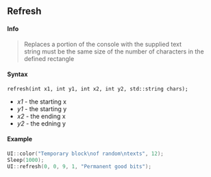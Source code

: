## Refresh <!-- {docsify-ignore} -->

#### Info
> Replaces a portion of the console with the supplied text<br>
> string must be the same size of the number of characters in the defined rectangle
#### Syntax
`refresh(int x1, int y1, int x2, int y2, std::string chars);`
* *x1* - the starting x 
* *y1* - the starting y
* *x2* - the ending x 
* *y2* - the edning y
#### Example
```C++
UI::color("Temporary block\nof random\ntexts", 12);
Sleep(1000);
UI::refresh(0, 0, 9, 1, "Permanent good bits");
```